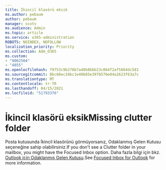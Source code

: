 ```yaml
---
title: İkincil klasörü eksik
ms.author: pebaum
author: pebaum
manager: scotv
ms.audience: Admin
ms.topic: article
ms.service: o365-administration
ROBOTS: NOINDEX, NOFOLLOW
localization_priority: Priority
ms.collection: Adm_O365
ms.custom:
- "9002504"
- "4855"
ms.openlocfilehash: f9753c9b278b7a48b8bbb23c064f2af5864dc581
ms.sourcegitcommit: 8bc60ec34bc1e40685e3976576e04a2623f63a7c
ms.translationtype: MT
ms.contentlocale: tr-TR
ms.lasthandoff: 04/15/2021
ms.locfileid: "51793376"
---
```

# <a name="missing-clutter-folder"></a><span data-ttu-id="8457e-102">İkincil klasörü eksik</span><span class="sxs-lookup"><span data-stu-id="8457e-102">Missing clutter folder</span></span>

<span data-ttu-id="8457e-103">Posta kutusunda İkincil klasörünü görmüyorsanız, Odaklanmış Gelen Kutusu seçeneğine sahip olabilirsiniz.</span><span class="sxs-lookup"><span data-stu-id="8457e-103">If you don't see a Clutter folder in your mailbox, you might have the Focused Inbox option.</span></span> <span data-ttu-id="8457e-104">Daha fazla bilgi için bkz. [Outlook için Odaklanmış Gelen Kutusu](https://support.office.com/article/focused-inbox-for-outlook-f445ad7f-02f4-4294-a82e-71d8964e3978).</span><span class="sxs-lookup"><span data-stu-id="8457e-104">See [Focused Inbox for Outlook](https://support.office.com/article/focused-inbox-for-outlook-f445ad7f-02f4-4294-a82e-71d8964e3978) for more information.</span></span>
